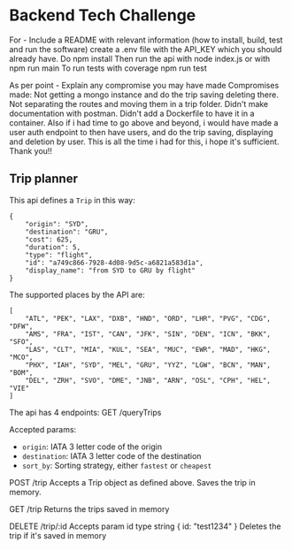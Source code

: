 # Backend Tech Challenge

For - Include a README with relevant information (how to install, build, test and run the software)
create a .env file with the API_KEY which you should already have.
Do npm install
Then run the api with node index.js or with npm run main
To run tests with coverage npm run test

As per point - Explain any compromise you may have made
Compromises made:
Not getting a mongo instance and do the trip saving deleting there.
Not separating the routes and moving them in a trip folder.
Didn't make documentation with postman.
Didn't add a Dockerfile to have it in a container.
Also if i had time to go above and beyond, i would have made a user auth endpoint to then have users, and do the trip saving, displaying and deletion by user.
This is all the time i had for this, i hope it's sufficient.
Thank you!!

## Trip planner

This api defines a `Trip` in this way:

```
{
    "origin": "SYD",
    "destination": "GRU",
    "cost": 625,
    "duration": 5,
    "type": "flight",
    "id": "a749c866-7928-4d08-9d5c-a6821a583d1a",
    "display_name": "from SYD to GRU by flight"
}
```

The supported places by the API are:

```
[
    "ATL", "PEK", "LAX", "DXB", "HND", "ORD", "LHR", "PVG", "CDG", "DFW",
    "AMS", "FRA", "IST", "CAN", "JFK", "SIN", "DEN", "ICN", "BKK", "SFO",
    "LAS", "CLT", "MIA", "KUL", "SEA", "MUC", "EWR", "MAD", "HKG", "MCO",
    "PHX", "IAH", "SYD", "MEL", "GRU", "YYZ", "LGW", "BCN", "MAN", "BOM",
    "DEL", "ZRH", "SVO", "DME", "JNB", "ARN", "OSL", "CPH", "HEL", "VIE"
]
```

The api has 4 endpoints:
GET /queryTrips

Accepted params:

- `origin`: IATA 3 letter code of the origin
- `destination`: IATA 3 letter code of the destination
- `sort_by`: Sorting strategy, either `fastest` or `cheapest`

POST /trip
Accepts a Trip object as defined above.
Saves the trip in memory.

GET /trip
Returns the trips saved in memory

DELETE /trip/:id
Accepts param id type string
{
id: "test1234"
}
Deletes the trip if it's saved in memory
